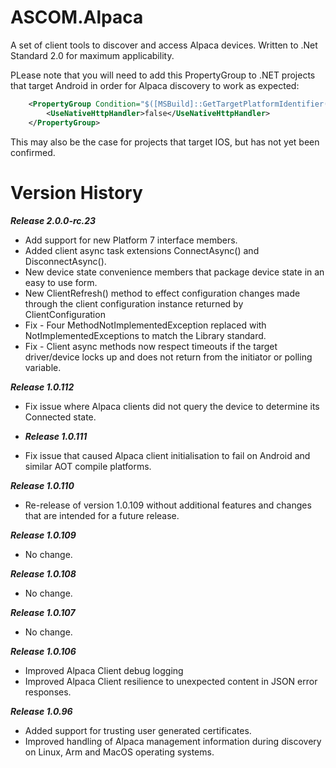 # ASCOM.Alpaca

A set of client tools to discover and access Alpaca devices. Written to .Net Standard 2.0 for maximum applicability.

PLease note that you will need to add this PropertyGroup to .NET projects that target Android in order for Alpaca discovery to work as expected:
```xml
    <PropertyGroup Condition="$([MSBuild]::GetTargetPlatformIdentifier('$(TargetFramework)')) == 'android'">
        <UseNativeHttpHandler>false</UseNativeHttpHandler>
    </PropertyGroup>
```

This may also be the case for projects that target IOS, but has not yet been confirmed.

# Version History

***Release 2.0.0-rc.23***
* Add support for new Platform 7 interface members.
* Added client async task extensions ConnectAsync() and DisconnectAsync().
* New device state convenience members that package device state in an easy to use form.
* New ClientRefresh() method to effect configuration changes made through the client configuration instance returned by ClientConfiguration
* Fix - Four MethodNotImplementedException replaced with NotImplementedExceptions to match the Library standard.
* Fix - Client async methods now respect timeouts if the target driver/device locks up and does not return from the initiator or polling variable.

***Release 1.0.112***
* Fix issue where Alpaca clients did not query the device to determine its Connected state.

* ***Release 1.0.111***
* Fix issue that caused Alpaca client initialisation to fail on Android and similar AOT compile platforms.

***Release 1.0.110***
* Re-release of version 1.0.109 without additional features and changes that are intended for a future release.

***Release 1.0.109***
* No change.

***Release 1.0.108***
* No change.

***Release 1.0.107***
* No change.

***Release 1.0.106***
* Improved Alpaca Client debug logging
* Improved Alpaca Client resilience to unexpected content in JSON error responses.

***Release 1.0.96***
* Added support for trusting user generated certificates.
* Improved handling of Alpaca management information during discovery on Linux, Arm and MacOS operating systems.